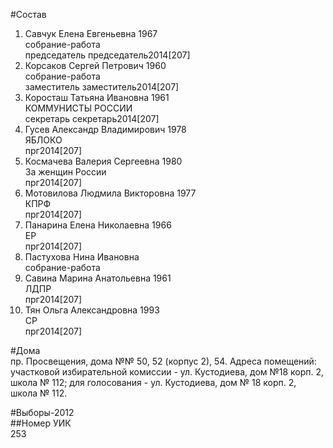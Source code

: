 #Состав  
1. Савчук Елена Евгеньевна 1967  
    собрание-работа  
    председатель председатель2014[207]  
2. Корсаков Сергей Петрович 1960  
    собрание-работа  
    заместитель заместитель2014[207]  
3. Коросташ Татьяна Ивановна 1961  
    КОММУНИСТЫ РОССИИ  
    секретарь секретарь2014[207]  
4. Гусев Александр Владимирович 1978  
    ЯБЛОКО  
    прг2014[207]  
5. Космачева Валерия Сергеевна 1980  
    За женщин России  
    прг2014[207]  
6. Мотовилова Людмила Викторовна 1977  
    КПРФ  
    прг2014[207]  
7. Панарина Елена Николаевна 1966  
    ЕР  
    прг2014[207]  
8. Пастухова Нина Ивановна  
    собрание-работа  
9. Савина Марина Анатольевна 1961  
    ЛДПР  
    прг2014[207]  
10. Тян Ольга Александровна 1993  
    СР  
    прг2014[207]  
  
#Дома  
пр. Просвещения, дома №№ 50, 52 (корпус 2), 54. Адреса помещений: участковой избирательной комиссии - ул. Кустодиева, дом №18 корп. 2, школа № 112; для голосования - ул. Кустодиева, дом № 18 корп. 2, школа № 112.  
  
#Выборы-2012  
##Номер УИК  
253  
